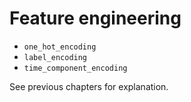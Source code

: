 # Feature engineering

- `one_hot_encoding`
- `label_encoding`
- `time_component_encoding`

See previous chapters for explanation.
